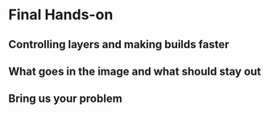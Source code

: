 # Final Hands-on

## Controlling layers and making builds faster
## What goes in the image and what should stay out
## Bring us your problem

